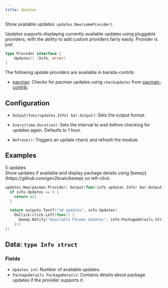 ```yaml
---
title: Updates
---
```


Show available updates: `updates.New(someProvider)`.

Updates supports displaying currently available updates using pluggable providers, with the ability to add custom providers fairly easily. Provider is just

```go
type Provider interface {
	Updates() (Info, error)
}
```

The following update providers are available in barista-contrib:

* [pacman](https://godoc.org/github.com/martinohmann/barista-contrib/modules/updates/pacman): Checks for pacman updates using `checkupdates` from [pacman-contrib](https://www.archlinux.org/packages/community/x86_64/pacman-contrib/).

## Configuration

* `Output(func(updates.Info) bar.Output)`: Sets the output format.

* `Every(time.Duration)`: Sets the interval to wait before checking for updates again. Defaults to 1 hour.

* `Refresh()`: Triggers an update check and refresh the module.

## Examples

<div class="module-example-out">5 updates</div>
Show updates if available and display package details using
[beeep](https://github.com/gen2brain/beeep) on left-click:

```go
updates.New(pacman.Provider).Output(func(info updates.Info) bar.Output {
  if info.Updates == 0 {
    return nil
  }

  return outputs.Textf("%d updates", info.Updates).
    OnClick(click.Left(func() {
      beeep.Notify("Available Pacman Updates", info.PackageDetails.String(), "")
    }))
})
```

## Data: `type Info struct`

### Fields

* `Updates int`: Number of available updates.
* `PackageDetails PackageDetails`: Contains details about package updates if the provider supports it.
